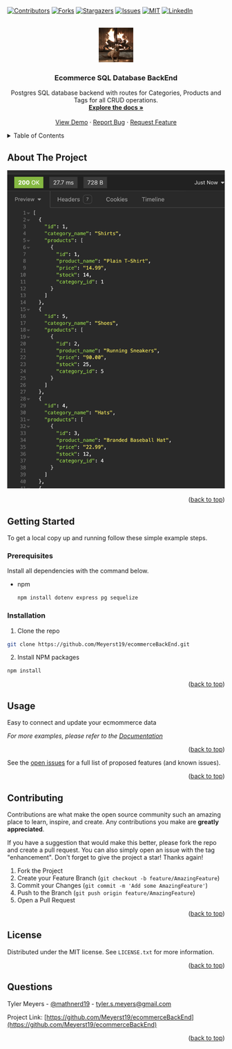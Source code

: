 <!-- Improved compatibility of back to top link: See: https://github.com/othneildrew/Best-README-Template/pull/73 -->

<a name="readme-top"></a>

[![Contributors][contributors-shield]][contributors-url]
[![Forks][forks-shield]][forks-url]
[![Stargazers][stars-shield]][stars-url]
[![Issues][issues-shield]][issues-url]
[![MIT][license-shield]][license-url]
[![LinkedIn][linkedin-shield]][linkedin-url]

<br />
<div align="center">
  <a href="https://github.com/Meyerst19/ecommerceBackEnd">
    <img src="./readMeImages/windrushDarlaFire.jpg" alt="Logo" width="80" height="80">
  </a>
  
  <h3 align="center">Ecommerce SQL Database BackEnd</h3>
  <p align="center">Postgres SQL database backend with routes for Categories, Products and Tags for all CRUD operations.
    <br />
    <a href="https://github.com/Meyerst19/ecommerceBackEnd"><strong>Explore the docs »</strong></a>
    <br />
    <br />
    <a href="https://github.com/Meyerst19/ecommerceBackEnd">View Demo</a>
    ·
    <a href="https://github.com/Meyerst19/ecommerceBackEnd/issues">Report Bug</a>
        ·
    <a href="https://github.com/Meyerst19/ecommerceBackEnd/issues">Request Feature</a>
  </p>
</div>
    
<details>
  <summary id="readme-top">Table of Contents</summary>
  <ol>
    <li>
      <a href="#about-the-project">About The Project</a>
      <ul>
        <li><a href="#built-with">Built With</a></li>
      </ul>
    </li>
    <li>
      <a href="#getting-started">Getting Started</a>
      <ul>
        <li><a href="#prerequisites">Prerequisites</a></li>
        <li><a href="#installation">Installation</a></li>
      </ul>
    </li>
    <li><a href="#usage">Usage</a></li>
    <li><a href="#tests">Tests</a></li>
    <li><a href="#contributing">Contributing</a></li>
    <li><a href="#license">License</a></li>
    <li><a href="#questions">Questions</a></li>
    <li><a href="#acknowledgments">Acknowledgments</a></li>
  </ol>
</details>
    
## About The Project
    
<div align="center">
  <a href="https://github.com/Meyerst19/ecommerceBackEnd">
    <img src="./readMeImages/backend.png" alt="screenshot">
  </a>
</div>
     
<p align="right">(<a href="#readme-top">back to top</a>)</p>
    
    
## Getting Started
    
To get a local copy up and running follow these simple example steps.
    
### Prerequisites
    
Install all dependencies with the command below.
    
- npm
  ```sh
  npm install dotenv express pg sequelize
  ```
    
### Installation
    
1. Clone the repo
  ```sh
  git clone https://github.com/Meyerst19/ecommerceBackEnd.git
  ```
2. Install NPM packages
  ```sh
  npm install
  ```

<p align="right">(<a href="#readme-top">back to top</a>)</p>
    
## Usage
    
Easy to connect and update your ecmommerce data
    
_For more examples, please refer to the [Documentation](https://github.com/Meyerst19/ecommerceBackEnd)_
    
<p align="right">(<a href="#readme-top">back to top</a>)</p>


See the [open issues](https://github.com/Meyerst19/ecommerceBackEnd/issues) for a full list of proposed features (and known issues).

<p align="right">(<a href="#readme-top">back to top</a>)</p>
    
## Contributing
    
Contributions are what make the open source community such an amazing place to learn, inspire, and create. Any contributions you make are **greatly appreciated**.
    
If you have a suggestion that would make this better, please fork the repo and create a pull request. You can also simply open an issue with the tag "enhancement".
    Don't forget to give the project a star! Thanks again!
    
1. Fork the Project
2. Create your Feature Branch (`git checkout -b feature/AmazingFeature`)
3. Commit your Changes (`git commit -m 'Add some AmazingFeature'`)
4. Push to the Branch (`git push origin feature/AmazingFeature`)
5. Open a Pull Request
    
<p align="right">(<a href="#readme-top">back to top</a>)</p>
    
## License
    
Distributed under the MIT license. See `LICENSE.txt` for more information.
    
<p align="right">(<a href="#readme-top">back to top</a>)</p>
    
## Questions
    
Tyler Meyers - [@mathnerd19](https://twitter.com/mathnerd19) - tyler.s.meyers@gmail.com
    
Project Link: [https://github.com/Meyerst19/ecommerceBackEnd](https://github.com/Meyerst19/ecommerceBackEnd)
    
<p align="right">(<a href="#readme-top">back to top</a>)</p>


<!-- MARKDOWN LINKS & IMAGES -->
<!-- https://www.markdownguide.org/basic-syntax/#reference-style-links -->

[contributors-shield]: https://img.shields.io/github/contributors/Meyerst19/ecommerceBackEnd.svg?style=for-the-badge
[contributors-url]: https://github.com/Meyerst19/ecommerceBackEnd/graphs/contributors
[forks-shield]: https://img.shields.io/github/forks/Meyerst19/ecommerceBackEnd.svg?style=for-the-badge
[forks-url]: https://github.com/Meyerst19/ecommerceBackEnd/network/members
[stars-shield]: https://img.shields.io/github/stars/Meyerst19/ecommerceBackEnd.svg?style=for-the-badge
[stars-url]: https://github.com/Meyerst19/ecommerceBackEnd/stargazers
[issues-shield]: https://img.shields.io/github/issues/Meyerst19/ecommerceBackEnd.svg?style=for-the-badge
[issues-url]: https://github.com/Meyerst19/ecommerceBackEnd/issues
[license-shield]: https://img.shields.io/github/license/Meyerst19/ecommerceBackEnd.svg?style=for-the-badge
[license-url]: https://github.com/Meyerst19/ecommerceBackEnd/blob/master/LICENSE.txt
[linkedin-shield]: https://img.shields.io/badge/-LinkedIn-black.svg?style=for-the-badge&logo=linkedin&colorB=555
[linkedin-url]: https://linkedin.com/in/tylersmeyers
[product-screenshot]: ./assets/images/backend.png
[Next.js]: https://img.shields.io/badge/next.js-000000?style=for-the-badge&logo=nextdotjs&logoColor=white
[Next-url]: https://nextjs.org/
[React.js]: https://img.shields.io/badge/React-20232A?style=for-the-badge&logo=react&logoColor=61DAFB
[React-url]: https://reactjs.org/
[Vue.js]: https://img.shields.io/badge/Vue.js-35495E?style=for-the-badge&logo=vuedotjs&logoColor=4FC08D
[Vue-url]: https://vuejs.org/
[Angular.io]: https://img.shields.io/badge/Angular-DD0031?style=for-the-badge&logo=angular&logoColor=white
[Angular-url]: https://angular.io/
[Svelte.dev]: https://img.shields.io/badge/Svelte-4A4A55?style=for-the-badge&logo=svelte&logoColor=FF3E00
[Svelte-url]: https://svelte.dev/
[Laravel.com]: https://img.shields.io/badge/Laravel-FF2D20?style=for-the-badge&logo=laravel&logoColor=white
[Laravel-url]: https://laravel.com
[Bootstrap.com]: https://img.shields.io/badge/Bootstrap-563D7C?style=for-the-badge&logo=bootstrap&logoColor=white
[Bootstrap-url]: https://getbootstrap.com
[JQuery.com]: https://img.shields.io/badge/jQuery-0769AD?style=for-the-badge&logo=jquery&logoColor=white
[JQuery-url]: https://jquery.com
